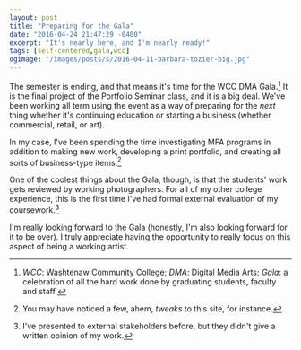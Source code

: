 ```yaml
---
layout: post
title: "Preparing for the Gala"
date: "2016-04-24 21:47:29 -0400"
excerpt: "It's nearly here, and I'm nearly ready!"
tags: [self-centered,gala,wcc]
ogimage: "/images/posts/s/2016-04-11-barbara-tozier-big.jpg"
---
```


The semester is ending, and that means it's time for the WCC DMA Gala.[^terms] It is the final project of the Portfolio Seminar class, and it is a big deal. We've been working all term using the event as a way of preparing for the *next* thing whether it's continuing education or starting a business (whether commercial, retail, or art).

In my case, I've been spending the time investigating MFA programs in addition to making new work, developing a print portfolio, and creating all sorts of business-type items.[^tweak]

One of the coolest things about the Gala, though, is that the students' work gets reviewed by working photographers. For all of my other college experience, this is the first time I've had formal external evaluation of my coursework.[^present]

I'm really looking forward to the Gala (honestly, I'm also looking forward for it to be over). I truly appreciate having the opportunity to really focus on this aspect of being a working artist.

[^terms]: _WCC_: Washtenaw Community College; _DMA_: Digital Media Arts; _Gala_: a celebration of all the hard work done by graduating students, faculty and staff.

[^present]: I've presented to external stakeholders before, but they didn't give a written opinion of my work.

[^tweak]:  You may have noticed a few, ahem, *tweaks* to this site, for instance.
